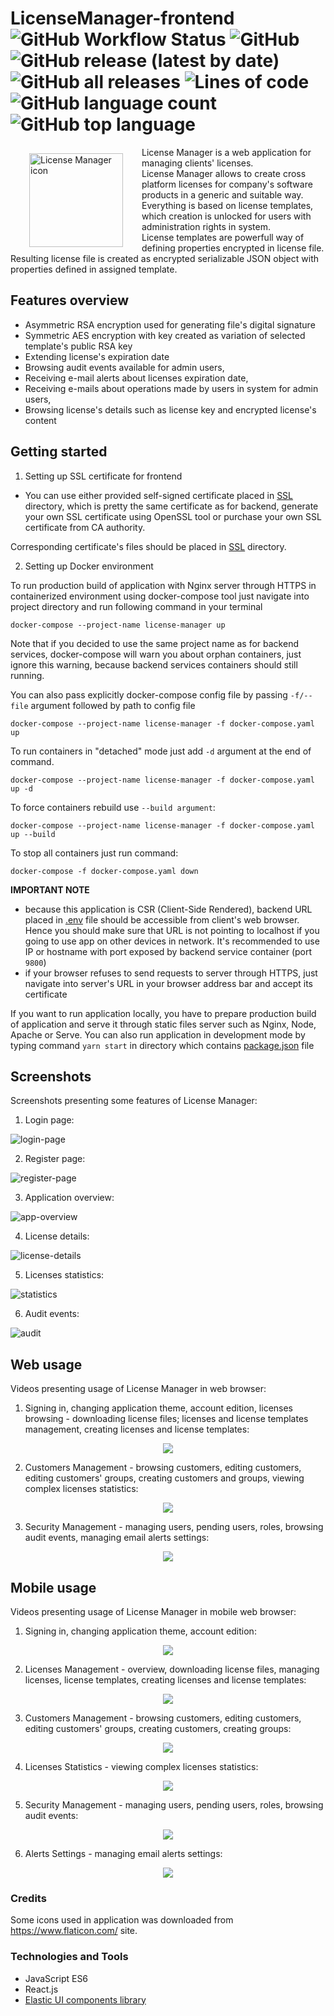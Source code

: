 # LicenseManager-frontend ![GitHub Workflow Status](https://img.shields.io/github/workflow/status/birdman98/LicenseManager-frontend/Build%20React.js%20application) ![GitHub](https://img.shields.io/github/license/birdman98/LicenseManager-frontend) ![GitHub release (latest by date)](https://img.shields.io/github/v/release/birdman98/LicenseManager-frontend) ![GitHub all releases](https://img.shields.io/github/downloads/birdman98/LicenseManager-frontend/total) ![Lines of code](https://img.shields.io/tokei/lines/github/birdman98/LicenseManager-frontend) ![GitHub language count](https://img.shields.io/github/languages/count/birdman98/LicenseManager-frontend) ![GitHub top language](https://img.shields.io/github/languages/top/birdman98/LicenseManager-frontend)

<img src="./assets/appIcon.png" align="left" width=150 heigt=300 alt="License Manager icon" hspace=30 vspace=10>

License Manager is a web application for managing clients' licenses. \
License Manager allows to create cross platform licenses for company's software products in a generic and suitable way. \
Everything is based on license templates, which creation is unlocked for users with administration rights in system. \
License templates are powerfull way of defining properties encrypted in license file. \
Resulting license file is created as encrypted serializable JSON object with properties defined in assigned template.

## Features overview

- Asymmetric RSA encryption used for generating file's digital signature
- Symmetric AES encryption with key created as variation of selected template's public RSA key
- Extending license's expiration date
- Browsing audit events available for admin users,
- Receiving e-mail alerts about licenses expiration date,
- Receiving e-mails about operations made by users in system for admin users,
- Browsing license's details such as license key and encrypted license's content

## Getting started

1. Setting up SSL certificate for frontend

- You can use either provided self-signed certificate placed in [SSL](./frontend/ssl/) directory, which is pretty the same certificate as for backend, generate your own SSL certificate using OpenSSL tool or purchase your own SSL certificate from CA authority.

Corresponding certificate's files should be placed in [SSL](./frontend/ssl) directory.

2. Setting up Docker environment

To run production build of application with Nginx server through HTTPS in containerized
environment using docker-compose tool just navigate into project directory and run following command in your terminal

```
docker-compose --project-name license-manager up
```

Note that if you decided to use the same project name as for backend services, docker-compose will warn you about orphan containers, just ignore this warning, because backend services containers should still running.

You can also pass explicitly docker-compose config file by passing `-f/--file` argument followed by path to config file

```
docker-compose --project-name license-manager -f docker-compose.yaml up
```

To run containers in "detached" mode just add `-d` argument at the end of command.

```
docker-compose --project-name license-manager -f docker-compose.yaml up -d
```

To force containers rebuild use `--build argument`:

```
docker-compose --project-name license-manager -f docker-compose.yaml up --build
```

To stop all containers just run command:

```
docker-compose -f docker-compose.yaml down
```

**IMPORTANT NOTE**

- because this application is CSR (Client-Side Rendered), backend URL placed in [.env](./frontend/.env) file should be accessible from client's web browser. Hence you should make sure that URL is not pointing to localhost if you going to use app on other devices in network. It's recommended to use IP or hostname with port exposed by backend service container (port `9800`)
- if your browser refuses to send requests to server through HTTPS, just navigate into server's URL in your browser address bar and accept its certificate

If you want to run application locally, you have to prepare production build of application and serve it through static files server such as Nginx, Node, Apache or Serve. You can also run application in development mode by typing command `yarn start` in directory which contains [package.json](./frontend/package.json) file

## Screenshots

Screenshots presenting some features of License Manager:

1. Login page:

![login-page](./assets/screenshots/login-page.png)

2. Register page:

![register-page](./assets/screenshots/register-page.png)

3. Application overview:

![app-overview](./assets/screenshots/app-overview.png)

4. License details:

![license-details](./assets/screenshots/license-details.png)

5. Licenses statistics:

![statistics](./assets/screenshots/statistics.png)

6. Audit events:

![audit](./assets/screenshots/audit.png)

## Web usage

Videos presenting usage of License Manager in web browser:

1. Signing in, changing application theme, account edition, licenses browsing - downloading license files; licenses and license templates management, creating licenses and license templates:

<p align="center">
    <img src="./assets/videos/web-auth-licenses-management.gif" class="center">
</p>

2. Customers Management - browsing customers, editing customers, editing customers' groups, creating customers and groups, viewing complex licenses statistics:

<p align="center">
    <img src="./assets/videos/web-customers-statistics.gif" class="center">
</p>

3. Security Management - managing users, pending users, roles, browsing audit events, managing email alerts settings:

<p align="center">
    <img src="./assets/videos/web-security-alerts.gif" class="center">
</p>

## Mobile usage

Videos presenting usage of License Manager in mobile web browser:

1. Signing in, changing application theme, account edition:

<p align="center">
    <img src="./assets/videos/mobile-auth.gif" class="center">
</p>

2. Licenses Management - overview, downloading license files, managing licenses, license templates, creating licenses and license templates:

<p align="center">
    <img src="./assets/videos/mobile-licenses-management.gif" class="center">
</p>

3. Customers Management - browsing customers, editing customers, editing customers' groups, creating customers, creating groups:

<p align="center">
    <img src="./assets/videos/mobile-customers-management.gif" class="center">
</p>

4. Licenses Statistics - viewing complex licenses statistics:

<p align="center">
    <img src="./assets/videos/mobile-statistics.gif" class="center">
</p>

5. Security Management - managing users, pending users, roles, browsing audit events:

<p align="center">
    <img src="./assets/videos/mobile-security-management.gif" class="center">
</p>

6. Alerts Settings - managing email alerts settings:

<p align="center">
    <img src="./assets/videos/mobile-alerts.gif" class="center">
</p>

### Credits

Some icons used in application was downloaded from https://www.flaticon.com/ site.

### Technologies and Tools

- JavaScript ES6
- React.js
- [Elastic UI components library](https://elastic.github.io/eui/#/)
